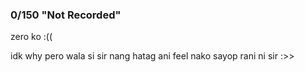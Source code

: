 ### 0/150 "Not Recorded" 
zero ko :((

idk why pero wala si sir nang hatag ani feel nako sayop rani ni sir :>>